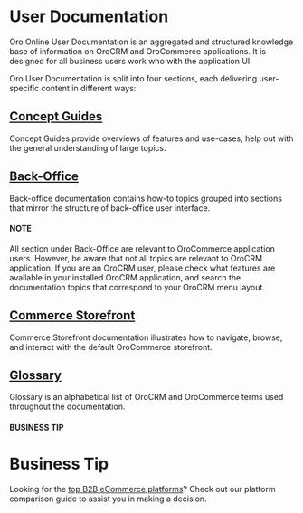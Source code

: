 <!-- meta: description = Concept guides, back-office, and storefront user documentation -->

<a id="user-documentation"></a>

# User Documentation

Oro Online User Documentation is an aggregated and structured knowledge base of information on OroCRM and OroCommerce applications. It is designed for all business users work who with the application UI.

Oro User Documentation is split into four sections, each delivering user-specific content in different ways:

<h2><a href="concept-guides/">Concept Guides</a></h2>
<p>Concept Guides provide overviews of features and use-cases, help out with the general understanding of large topics.</p><h2><a href="back-office/">Back-Office</a></h2>
<p>Back-office documentation contains how-to topics grouped into sections that mirror the structure of back-office user interface.</p>

#### NOTE
All section under Back-Office are relevant to OroCommerce application users. However, be aware that not all topics are relevant to OroCRM application. If you are an OroCRM user, please check what features are available in your installed OroCRM application, and search the documentation topics that correspond to your OroCRM menu layout.

<h2><a href="storefront/">Commerce Storefront</a></h2>
<p>Commerce Storefront documentation illustrates how to navigate, browse, and interact with the default OroCommerce storefront.</p><h2><a href="glossary/">Glossary</a></h2>
<p>Glossary is an alphabetical list of OroCRM and OroCommerce terms used throughout the documentation.</p>

#### BUSINESS TIP
# Business Tip

Looking for the <a href="https://oroinc.com/b2b-ecommerce/b2b-ecommerce-comparison" target="_blank">top B2B eCommerce platforms</a>? Check out our platform comparison guide to assist you in making a decision.
